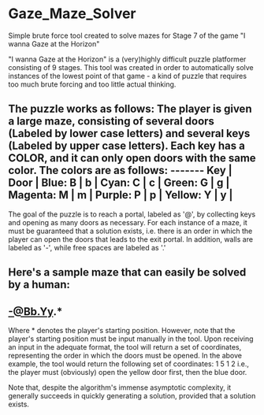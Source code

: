 # Gaze_Maze_Solver
Simple brute force tool created to solve mazes for Stage 7 of the game "I wanna Gaze at the Horizon"

"I wanna Gaze at the Horizon" is a (very)highly difficult puzzle platformer consisting of 9 stages. This tool was created in order to automatically solve instances of the lowest point of that game - a kind of puzzle that requires too much brute forcing and too little actual thinking.

The puzzle works as follows: The player is given a large maze, consisting of several doors (Labeled by lower case letters) and several keys (Labeled by upper case letters). Each key has a COLOR, and it can only open doors with the same color. The colors are as follows:
------- Key | Door |
Blue:    B  |  b   |
Cyan:    C  |  c   |
Green:   G  |  g   |
Magenta: M  |  m   |
Purple:  P  |  p   |
Yellow:  Y  |  y   |
--------------------
The goal of the puzzle is to reach a portal, labeled as '@', by collecting keys and opening as many doors as necessary. For each instance of a maze, it must be guaranteed that a solution exists, i.e. there is an order in which the player can open the doors that leads to the exit portal. In addition, walls are labeled as '-', while free spaces are labeled as '.'


Here's a sample maze that can easily be solved by a human:
---------
-@Bb.Yy.*
---------

Where * denotes the player's starting position. However, note that the player's starting position must be input manually in the tool.
Upon receiving an input in the adequate format, the tool will return a set of coordinates, representing the order in which the doors must be opened. In the above example, the tool would return the following set of coordinates:
1 5
1 2
i.e., the player must (obviously) open the yellow door first, then the blue door.

Note that, despite the algorithm's immense asymptotic complexity, it generally succeeds in quickly generating a solution, provided that a solution exists.
